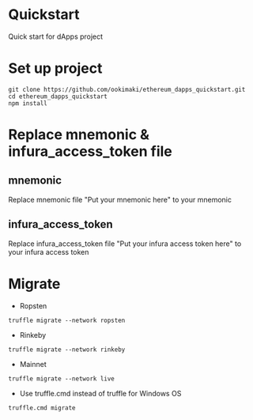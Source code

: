 # Quickstart
Quick start for dApps project

# Set up project
```
git clone https://github.com/ookimaki/ethereum_dapps_quickstart.git
cd ethereum_dapps_quickstart
npm install
```

# Replace mnemonic & infura_access_token file

   ## mnemonic
Replace mnemonic file "Put your mnemonic here" to your mnemonic

   ## infura_access_token
Replace infura_access_token file "Put your infura access token here" to your infura access token

# Migrate
   - Ropsten
```
truffle migrate --network ropsten
```

   - Rinkeby
```
truffle migrate --network rinkeby
```

   - Mainnet
```
truffle migrate --network live
```

   - Use truffle.cmd instead of truffle for Windows OS
```
truffle.cmd migrate
```
